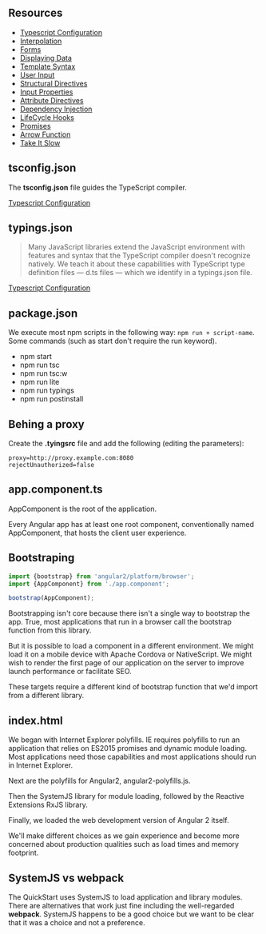 ## Resources

- [Typescript Configuration](https://angular.io/docs/ts/latest/guide/typescript-configuration.html#!#tsconfig)
- [Interpolation](https://angular.io/docs/ts/latest/guide/displaying-data.html)
- [Forms](https://angular.io/docs/ts/latest/guide/forms.html#!#ngModel)
- [Displaying Data](https://angular.io/docs/ts/latest/guide/displaying-data.html#ngFor)
- [Template Syntax](https://angular.io/docs/ts/latest/guide/template-syntax.html#!#ngModel)
- [User Input](https://angular.io/docs/ts/latest/guide/user-input.html)
- [Structural Directives](https://angular.io/docs/ts/latest/guide/structural-directives.html)
- [Input Properties](https://angular.io/docs/ts/latest/guide/attribute-directives.html#why-input)
- [Attribute Directives](https://angular.io/docs/ts/latest/guide/attribute-directives.html#input)
- [Dependency Injection](https://angular.io/docs/ts/latest/guide/dependency-injection.html)
- [LifeCycle Hooks](https://angular.io/docs/ts/latest/guide/lifecycle-hooks.html)
- [Promises](http://exploringjs.com/es6/ch_promises.html)
- [Arrow Function](https://developer.mozilla.org/en-US/docs/Web/JavaScript/Reference/Functions/Arrow_functions)
- [Take It Slow](https://angular.io/docs/ts/latest/tutorial/toh-pt4.html#slow)

## tsconfig.json

The **tsconfig.json** file guides the TypeScript compiler.

[Typescript Configuration](https://angular.io/docs/ts/latest/guide/typescript-configuration.html#!#tsconfig)

## typings.json

> Many JavaScript libraries extend the JavaScript environment with features and syntax that the TypeScript compiler doesn't recognize natively. We teach it about these capabilities with TypeScript type definition files — d.ts files — which we identify in a typings.json file.

[Typescript Configuration](https://angular.io/docs/ts/latest/guide/typescript-configuration.html#!#tsconfig)

## package.json

We execute most npm scripts in the following way: ```npm run + script-name```. Some commands (such as start don't require the run keyword).

- npm start
- npm run tsc
- npm run tsc:w
- npm run lite
- npm run typings
- npm run postinstall

## Behing a proxy

Create the **.tyingsrc** file and add the following (editing the parameters):

```
proxy=http://proxy.example.com:8080
rejectUnauthorized=false
```

## app.component.ts

AppComponent is the root of the application.

Every Angular app has at least one root component, conventionally named AppComponent, that hosts the client user experience.

## Bootstraping

```typescript
import {bootstrap} from 'angular2/platform/browser';
import {AppComponent} from './app.component';

bootstrap(AppComponent);
```

Bootstrapping isn't core because there isn't a single way to bootstrap the app. True, most applications that run in a browser call the bootstrap function from this library.

But it is possible to load a component in a different environment. We might load it on a mobile device with Apache Cordova or NativeScript. We might wish to render the first page of our application on the server to improve launch performance or facilitate SEO.

These targets require a different kind of bootstrap function that we'd import from a different library.

## index.html

We began with Internet Explorer polyfills. IE requires polyfills to run an application that relies on ES2015 promises and dynamic module loading. Most applications need those capabilities and most applications should run in Internet Explorer.

Next are the polyfills for Angular2, angular2-polyfills.js.

Then the SystemJS library for module loading, followed by the Reactive Extensions RxJS library.

Finally, we loaded the web development version of Angular 2 itself.

We'll make different choices as we gain experience and become more concerned about production qualities such as load times and memory footprint.

## SystemJS vs webpack

The QuickStart uses SystemJS to load application and library modules. There are alternatives that work just fine including the well-regarded **webpack**. SystemJS happens to be a good choice but we want to be clear that it was a choice and not a preference.

